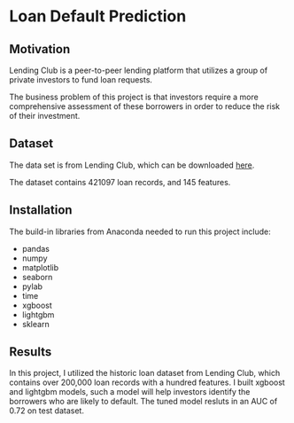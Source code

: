 # Loan Default Prediction


## Motivation

Lending Club is a peer-to-peer lending platform that utilizes a group of private investors to fund loan requests. 

The business problem of this project is that investors require a more comprehensive assessment of these borrowers in order to reduce the risk of their investment. 

## Dataset

The data set is from Lending Club, which can be downloaded [here](https://www.lendingclub.com/info/statistics.action).

The dataset contains 421097 loan records, and 145 features. 

## Installation

The build-in libraries from Anaconda needed to run this project include:

- pandas
- numpy
- matplotlib
- seaborn
- pylab
- time
- xgboost
- lightgbm
- sklearn

## Results

In this project, I utilized the historic loan dataset from Lending Club, which contains over 200,000 loan records with a hundred features. I built xgboost and lightgbm models, such a model will help investors identify the borrowers who are likely to default. The tuned model resluts in an AUC of 0.72 on test dataset.